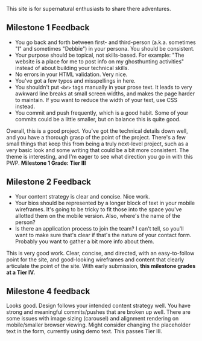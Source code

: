This site is for supernatural enthusiasts to share there adventures.


## Milestone 1 Feedback
* You go back and forth between first- and third-person (a.k.a. sometimes "I" and sometimes "Debbie") in your persona.  You should be consistent.
* Your purpose should be topical, not skills-based.  For example: "The website is a place for me to post info on my ghosthunting activities" instead of about building your technical skills.
* No errors in your HTML validation.  Very nice.
* You've got a few typos and misspellings in here.
* You shouldn't put `<br>` tags manually in your prose text.  It leads to very awkward line breaks at small screen widths, and makes the page harder to maintain.  If you want to reduce the width of your text, use CSS instead.
* You commit and push frequently, which is a good habit.  Some of your commits could be a little smaller, but on balance this is quite good.

Overall, this is a good project.  You've got the technical details down well, and you have a thorough grasp of the point of the project.  There's a few small things that keep this from being a truly next-level project, such as a very basic look and some writing that could be a bit more consistent.  The theme is interesting, and I'm eager to see what direction you go in with this PWP.
**Milestone 1 Grade: Tier III**

## Milestone 2 Feedback
* Your content strategy is clear and concise.  Nice work.
* Your bios should be represented by a longer block of text in your mobile wireframes.  It's going to be tricky to fit those into the space you've allotted them on the mobile version.  Also, where's the name of the person?
* Is there an application process to join the team?  I can't tell, so you'll want to make sure that's clear if that's the nature of your contact form.  Probably you want to gather a bit more info about them.

This is very good work.  Clear, concise, and directed, with an easy-to-follow point for the site, and good-looking wireframes and content that clearly articulate the point of the site.  With early submission, **this milestone grades at a Tier IV.**

## Milestone 4 feedback
Looks good. Design follows your intended content strategy well. You have strong and meaningful commits/pushes that are broken up well. There are some issues with image sizing (carousel) and alignment rendering on mobile/smaller browser viewing. Might consider changing the placeholder text in the form, currently using demo text. This passes Tier III.
